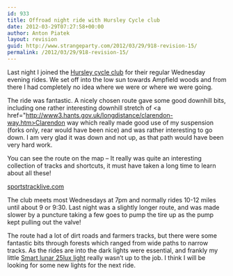 ```yaml
---
id: 933
title: Offroad night ride with Hursley Cycle club
date: 2012-03-29T07:27:58+00:00
author: Anton Piatek
layout: revision
guid: http://www.strangeparty.com/2012/03/29/918-revision-15/
permalink: /2012/03/29/918-revision-15/
---
```

Last night I joined the [Hursley cycle club](http://cycling.ibmhursleyclub.org.uk/) for their regular Wednesday evening rides. We set off into the low sun towards Ampfield woods and from there I had completely no idea where we were or where we were going.

The ride was fantastic. A nicely chosen route gave some good downhill bits, including one rather interesting downhill stretch of <a href="http://www3.hants.gov.uk/longdistance/clarendon-way.htm>Clarendon way</a> which really made good use of my suspension (forks only, rear would have been nice) and was rather interesting to go down. I am very glad it was down and not up, as that path would have been very hard work.

You can see the route on the map &#8211; It really was quite an interesting collection of tracks and shortcuts, it must have taken a long time to learn about all these!

<div id="w1333005075514">
  <a href="http://sportstracklive.com">sportstracklive.com</a>
</div>

  
The club meets most Wednesdays at 7pm and normally rides 10-12 miles until about 9 or 9:30. Last night was a slightly longer route, and was made slower by a puncture taking a few goes to pump the tire up as the pump kept pulling out the valve!

The route had a lot of dirt roads and farmers tracks, but there were some fantastic bits through forests which ranged from wide paths to narrow tracks. As the rides are into the dark lights were essential, and frankly my little [Smart lunar 25lux light](http://road.cc/content/review/9009-smart-lunar-25-front-and-rear-light-set) really wasn&#8217;t up to the job. I think I will be looking for some new lights for the next ride.